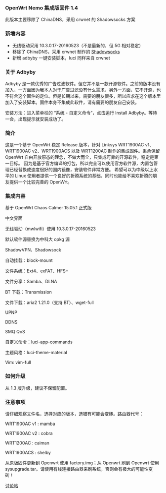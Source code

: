 ### OpenWrt Nemo 集成版固件 1.4

此版本主要移除了 ChinaDNS，采用 crwnet 的 Shadowsocks 方案

### 新增内容

* 无线驱动采用 10.3.0.17-20160523（不是最新的，但 5G 相对稳定）
* 移除了 ChinaDNS，采用 crwnet 制作的 [Shadowsocks](https://github.com/crwnet/openwrt-15.05/tree/master/package/crwsoft/luci-app-shadowsocks)
* 新增 adbyby 一键安装脚本，luci 同样来自 crwnet

### 关于 Adbyby

Adbyby 是一款优秀的广告过滤软件。但它并不是一款开源软件。之前的版本没有加入，一方面因为我本人对于广告过滤没有什么需求，另外一方面，它不开源，也不符合这个固件的定位。但是长期以来，需要的朋友很多，所以应求在这个版本里加入了安装脚本。固件本身不集成此软件，请有需要的朋友自己安装。

安装方法：进入菜单栏的 “系统 - 自定义命令”，点击运行 Install Adbyby。等待一会，出现提示就安装成功了。

### 简介

这是一个基于 OpenWrt 稳定 Release 版本，针对 Linksys WRT1900AC v1、WRT1900AC v2、WRT1900ACS 以及 WRT1200AC 制作的集成固件。秉承保留 OpenWrt 自由开放原态的理念，不做大而全，只集成可靠的开源软件，稳定是第一目标。
因为是基于官方编译的打包，所以完全可以使用官方软件源，内置包管理已经替换成速度很好的国内镜像，安装软件非常方便。
希望可以为中级以上水平的 Linux 使用者提供一个良好的折腾系统的基础，同时也能给不喜欢折腾的朋友提供一个比较完善的 OpenWrt。

### 集成内容

基于 OpenWrt Chaos Calmer 15.05.1 正式版

中文界面

无线驱动（mwlwifi）使用 10.3.0.17-20160523

默认软件源替换为中科大 opkg 源

ShadowVPN、Shadowsock

自动挂载：block-mount

文件系统：Ext4、exFAT、HFS+

文件分享：Samba、DLNA

BT 下载：Transmission

文件下载：aria2 1.21.0（支持 BT）、wget-full

UPNP

DDNS

SMQ QoS

自定义命令：luci-app-commands

主题风格：luci-theme-material

Vim: vim-full

### 如何升级

从 1.3 版升级，建议不保留配置。


### 注意事项
请仔细观察文件名，选择对应的版本，选错有可能会变砖。路由器代号：

WRT1900AC v1 : mamba

WRT1900AC v2 : cobra

WRT1200AC : caiman

WRT1900ACS : shelby

从原版固件更新到 Openwrt 使用 factory.img；从 Openwrt 刷到 Openwrt 使用 sysupgrade.tar。请使用有线连接路由器来刷系统，否则会有极大的可能性变砖！

[讨论帖](http://koolshare.cn/thread-50350-1-1.html)
